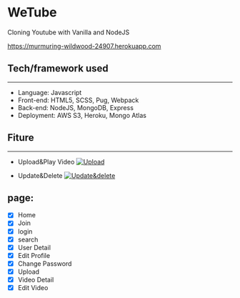 # WeTube

Cloning Youtube with Vanilla and NodeJS

https://murmuring-wildwood-24907.herokuapp.com

## Tech/framework used
---------
- Language: Javascript
- Front-end: HTML5, SCSS, Pug, Webpack
- Back-end: NodeJS, MongoDB, Express
- Deployment: AWS S3, Heroku, Mongo Atlas

## Fiture
----
- Upload&Play Video
[![Upload](https://img.youtube.com/vi/Srd_kB_HRjw/0.jpg)](https://youtu.be/Srd_kB_HRjw)

- Update&Delete
[![Update&delete](https://img.youtube.com/vi/uPzMBfZfJRM/0.jpg)](https://youtu.be/uPzMBfZfJRM)

## page:

- [x] Home
- [x] Join
- [x] login
- [x] search
- [x] User Detail
- [x] Edit Profile
- [x] Change Password
- [x] Upload
- [x] Video Detail
- [x] Edit Video
